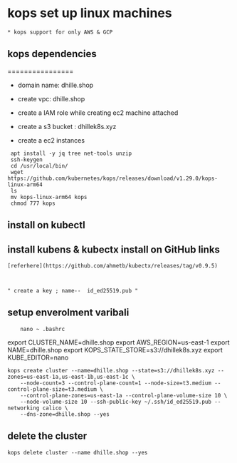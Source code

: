 # kops set up linux machines 
    * kops support for only AWS & GCP

## kops dependencies 
================

* domain name: dhille.shop
* create vpc: dhille.shop
* create a IAM role
    while creating ec2 machine attached 

* create a s3 bucket : dhillek8s.xyz
* create a ec2 instances
```
 apt install -y jq tree net-tools unzip  
 ssh-keygen
 cd /usr/local/bin/
 wget https://github.com/kubernetes/kops/releases/download/v1.29.0/kops-linux-arm64
 ls
 mv kops-linux-arm64 kops
 chmod 777 kops
```
##  install on kubectl 
## install kubens & kubectx install on GitHub links 
    [referhere](https://github.com/ahmetb/kubectx/releases/tag/v0.9.5)



    " create a key ; name--  id_ed25519.pub "

## setup enverolment varibali 

```
    nano ~ .bashrc
```

export CLUSTER_NAME=dhille.shop
export AWS_REGION=us-east-1
export NAME=dhille.shop
export KOPS_STATE_STORE=s3://dhillek8s.xyz
export KUBE_EDITOR=nano

```
kops create cluster --name=dhille.shop --state=s3://dhillek8s.xyz --zones=us-east-1a,us-east-1b,us-east-1c \
    --node-count=3 --control-plane-count=1 --node-size=t3.medium --control-plane-size=t3.medium \
    --control-plane-zones=us-east-1a --control-plane-volume-size 10 \
    --node-volume-size 10 --ssh-public-key ~/.ssh/id_ed25519.pub --networking calico \
    --dns-zone=dhille.shop --yes
```
## delete the cluster 
```
kops delete cluster --name dhille.shop --yes
```
